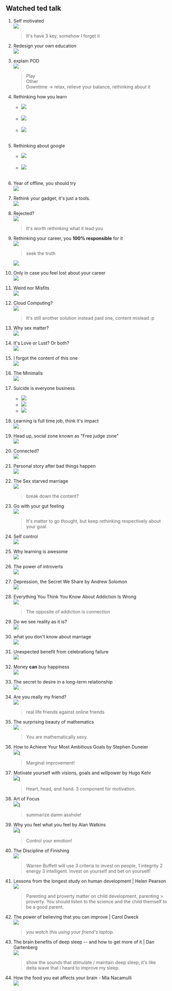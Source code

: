 ## Watched ted talk

1. Self motivated<br>
[![](https://img.youtube.com/vi/7sxpKhIbr0E/0.jpg)](https://www.youtube.com/watch?v=7sxpKhIbr0E)
   > It's have 3 key, somehow I forget it

2. Redesign your own education<br>
[![](https://img.youtube.com/vi/TUnpSYMNEhY/0.jpg)](https://www.youtube.com/watch?v=TUnpSYMNEhY)

1. explain POD<br>
[![](https://img.youtube.com/vi/1EHZAQmw2JA/0.jpg)](https://www.youtube.com/watch?v=1EHZAQmw2JA)<br>
   > Play<br>
      Other<br>
      Downtime -> relax, relieve your balance, rethinking about it

0. Rethinking how you learn<br>
   - [![](https://img.youtube.com/vi/Na8m4GPqA30/0.jpg)](https://www.youtube.com/watch?v=Na8m4GPqA30)<br><br>
   - [![](https://img.youtube.com/vi/Q5AgOGhI29Y/0.jpg)](https://www.youtube.com/watch?v=Q5AgOGhI29Y)<br><br>
   - [![](https://img.youtube.com/vi/2Yt6raj-S1M/0.jpg)](https://www.youtube.com/watch?v=2Yt6raj-S1M)<br><br>

0. Rethinking about google<br>
   - [![](https://img.youtube.com/vi/S47ZRF02Cyo/0.jpg)](https://www.youtube.com/watch?v=S47ZRF02Cyo)<br><br>
   - [![](https://img.youtube.com/vi/zzXQDXCfEcA/0.jpg)](https://www.youtube.com/watch?v=zzXQDXCfEcA)<br><br>
0. Year of offline, you should try<br>
   [![](https://img.youtube.com/vi/trVzyG4zFMU/0.jpg)](https://www.youtube.com/watch?v=trVzyG4zFMU)
0. Rethink your gadget, it's just a tools.<br>
   [![](https://img.youtube.com/vi/Pgo65s1R6TM/0.jpg)](https://www.youtube.com/watch?v=Pgo65s1R6TM)<br>

0. Rejected?<br>
[![](https://img.youtube.com/vi/dsT5eV_m7BA/0.jpg)](https://www.youtube.com/watch?v=dsT5eV_m7BA)<br>
   > It's worth rethinking what it lead you

0. Rethinking your career, you **100% responsible** for it<br>
   [![](https://img.youtube.com/vi/a7gFkUqIv1E/0.jpg)](https://www.youtube.com/watch?v=a7gFkUqIv1E)<br>
   > seek the truth

   [![](https://img.youtube.com/vi/NVPxmz_PvUw/0.jpg)](https://www.youtube.com/watch?v=NVPxmz_PvUw)<br>
0. Only in case you feel lost about your career<br>
  [![](https://img.youtube.com/vi/6MBaFL7sCb8/0.jpg)](https://www.youtube.com/watch?v=6MBaFL7sCb8)<br>
0. Weird nor Misfits<br>
     [![](https://img.youtube.com/vi/WzGkqG9BtYA/0.jpg)](https://www.youtube.com/watch?v=WzGkqG9BtYA)<br>
0. Cloud Computing?<br>
  [![](https://img.youtube.com/vi/299P2Pgvjjk/0.jpg)](https://www.youtube.com/watch?v=299P2Pgvjjk)
   > It's still another solution instead paid one, content mislead :p

0. Why sex matter?<br>
 [![](https://img.youtube.com/vi/nQcgD5DpVlQ/0.jpg)](https://www.youtube.com/watch?v=nQcgD5DpVlQ)<br>
0. It's Love or Lust? Or both?<br>
 [![](https://img.youtube.com/vi/Siru3n3zIbM/0.jpg)](https://www.youtube.com/watch?v=Siru3n3zIbM)<br>
0. I forgot the content of this one<br>
 [![](https://img.youtube.com/vi/R3FKQNSYoxw/0.jpg)](https://www.youtube.com/watch?v=R3FKQNSYoxw)<br>
0. The Minimalis<br>
   [![](https://img.youtube.com/vi/GgBpyNsS-jU/0.jpg)](https://www.youtube.com/watch?v=GgBpyNsS-jU)<br>
0. Suicide is everyone business<br>
   - [![](https://img.youtube.com/vi/XxJCRAv8X4I/0.jpg)](https://www.youtube.com/watch?v=XxJCRAv8X4I)<br>
   - [![](https://img.youtube.com/vi/FQhBQXlL1yg/0.jpg)](https://www.youtube.com/watch?v=FQhBQXlL1yg)<br>
   - [![](https://img.youtube.com/vi/sorMd2ZHWM8/0.jpg)](https://www.youtube.com/watch?v=GgBpyNsS-jU)<br>
0. Learning is full time job, think it's impact<br>
   [![](https://img.youtube.com/vi/7bB_fVDlvhc/0.jpg)](https://www.youtube.com/watch?v=7bB_fVDlvhc)<br>

0. Head up, social zone known as "Free judge zone"<br>
   [![](https://img.youtube.com/vi/QuaIMgzIOn8/0.jpg)](https://www.youtube.com/watch?v=QuaIMgzIOn8)<br>
0. Connected?<br>
[![](https://img.youtube.com/vi/D4cV8yfgNyI/0.jpg)](https://www.youtube.com/watch?v=D4cV8yfgNyI)<br>
0. Personal story after bad things happen<br>
   [![](https://img.youtube.com/vi/EOFy8hm9vRY/0.jpg)](https://www.youtube.com/watch?v=EOFy8hm9vRY)<br>

0. The Sex starved marriage<br>
[![](https://img.youtube.com/vi/Ep2MAx95m20/0.jpg)](https://www.youtube.com/watch?v=Ep2MAx95m20)
   > break down the content?

0. Go with your gut feeling<br>
[![](https://img.youtube.com/vi/KDQrMoksJ4Q/0.jpg)](https://www.youtube.com/watch?v=KDQrMoksJ4Q)
   > It's matter to go thought, but keep rethinking respectively about your goal.

0. Self control<br>
   [![](https://img.youtube.com/vi/tTb3d5cjSFI/0.jpg)](https://www.youtube.com/watch?v=tTb3d5cjSFI)<br>
0. Why learning is awesome<br>
   [![](https://img.youtube.com/vi/NgDGlcxYrhQ/0.jpg)](https://www.youtube.com/watch?v=NgDGlcxYrhQ)
0. The power of introverts<br>
   [![](https://img.youtube.com/vi/c0KYU2j0TM4/0.jpg)](https://www.youtube.com/watch?v=c0KYU2j0TM4)

0. Depression, the Secret We Share by Andrew Solomon<br>
   [![](https://img.youtube.com/vi/-eBUcBfkVCo/0.jpg)](https://www.youtube.com/watch?v=-eBUcBfkVCo)
0. Everything You Think You Know About Addiction Is Wrong<br>
[![](https://img.youtube.com/vi/PY9DcIMGxMs/0.jpg)](https://www.youtube.com/watch?v=PY9DcIMGxMs)
   > The opposite of addiction is connection

0. Do we see reality as it is?<br>
[![](https://img.youtube.com/vi/oYp5XuGYqqY/0.jpg)](https://www.youtube.com/watch?v=oYp5XuGYqqY)
0. what you don't know about marriage<br>
[![](https://img.youtube.com/vi/Y8u42OjH0ss/0.jpg)](https://www.youtube.com/watch?v=Y8u42OjH0ss)

0. Unexpected benefit from celebrationg failure<br>
 [![](https://img.youtube.com/vi/2t13Rq4oc7A/0.jpg)](https://www.youtube.com/watch?v=2t13Rq4oc7A)

0. Money **can** buy happiness<br>
 [![](https://img.youtube.com/vi/ZwGEQcFo9RE/0.jpg)](https://www.youtube.com/watch?v=ZwGEQcFo9RE)

0. The secret to desire in a long-term relationship<br>
[![](https://img.youtube.com/vi/sa0RUmGTCYY/0.jpg)](https://www.youtube.com/watch?v=sa0RUmGTCYY)

0. Are you really my friend?<br>
[![](https://img.youtube.com/vi/_y7ZgcsvMTo/0.jpg)](https://www.youtube.com/watch?v=_y7ZgcsvMTo)
    > real life friends against online friends

0. The surprising beauty of mathematics<br>
 [![](https://img.youtube.com/vi/SEiSloE1r-A/0.jpg)](https://www.youtube.com/watch?v=SEiSloE1r-A)
    > You are mathematically sexy.

0. How to Achieve Your Most Ambitious Goals by Stephen Duneier<br>
  [![](https://img.youtube.com/vi/TQMbvJNRpLE/0.jpg))](https://www.youtube.com/watch?v=TQMbvJNRpLE)
   > Marginal improvement!

0. Motivate yourself with visions, goals and willpower by Hugo Kehr<br>
 [![](https://img.youtube.com/vi/iuIisjRIcVI/0.jpg))](https://www.youtube.com/watch?v=iuIisjRIcVI)
   > Heart, head, and hand. 3 component for motivation.

0. Art of Focus<br>
  [![](https://img.youtube.com/vi/xF80HzqvAoA/0.jpg))](https://www.youtube.com/watch?v=xF80HzqvAoA)
   > summarize damn asshole!

0. Why you feel what you feel by Alan Watkins<br>
[![](https://img.youtube.com/vi/h-rRgpPbR5w/0.jpg))](https://www.youtube.com/watch?v=h-rRgpPbR5w)
   > Control your emotion!

0. The Discipline of Finishing<br>
[![](https://img.youtube.com/vi/zXCiv4sc5eY/0.jpg)](https://www.youtube.com/watch?v=zXCiv4sc5eY)<br>
   > Warren Buffett will use 3 criteria to invest on people, 1 integrity 2 energy 3 intelligent. Invest on yourself and bet on yourself!

0. Lessons from the longest study on human development | Helen Pearson<br>
[![](https://img.youtube.com/vi/8Dv2Hdf5TRg/0.jpg)](https://www.youtube.com/watch?v=8Dv2Hdf5TRg)<br>
   > Parenting and proverty matter on child development, parenting > proverty. You should listen to the science and the child themself to be a good parent.

0. The power of believing that you can improve | Carol Dweck<br>
[![](https://img.youtube.com/vi/_X0mgOOSpLU/0.jpg)](https://www.youtube.com/watch?v=_X0mgOOSpLU)<br>
   > *you watch this using your friend's laptop.*

0. The brain benefits of deep sleep -- and how to get more of it | Dan Gartenberg<br>
[![](https://img.youtube.com/vi/1U2qMRGihGg/0.jpg)](https://www.youtube.com/watch?v=1U2qMRGihGg)<br>
   > show the sounds that stimulate / maintain deep sleep, it's like delta wave that i heard to improve my sleep.

1. How the food you eat affects your brain - Mia Nacamulli<br>
[![](https://img.youtube.com/vi/xyQY8a-ng6g/0.jpg)](https://www.youtube.com/watch?v=xyQY8a-ng6g)<br>
